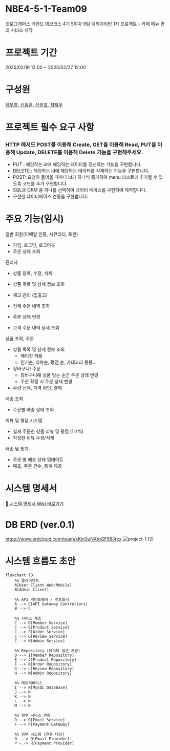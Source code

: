# NBE4-5-1-Team09
프로그래머스 백엔드 데브코스 4기 5회차 9팀 예외처리반 1차 프로젝트 - 카페 메뉴 관리 서비스 제작

# 프로젝트 기간
2025/02/19 12:00 ~ 2025/02/27 12:00

# 구성원
[장무영](https://github.com/wkdan), [신동훈](https://github.com/SDHSeoulTech), [신윤호](https://github.com/messiteacher), [최재우](https://github.com/cjw0324)


# 프로젝트 필수 요구 사항
### HTTP 메서드 POST를 이용해 Create, GET을 이용해 Read, PUT을 이용해 Update, DELETE를 이용해 Delete 기능을 구현해주세요.

- PUT : 해당하는 id에 해당하는 데이터를 갱신하는 기능을 구현합니다.
- DELETE : 해당하는 id에 해당하는 데이터를 삭제하는 기능을 구현합니다.
- POST: 요청이 들어올 때마다 id가 하나씩 증가하여 menu 리스트에 추가될 수 있도록 코드를 추가 구현합니다.
- SQL과 ORM 중 하나를 선택하여 데이터 베이스를 구현하여 제작합니다.
- 구현한 데이터베이스 연동을 구현합니다.

# 주요 기능(임시)
일반 회원(이메일 인증, 시큐리티, 토큰)

- 가입, 로그인, 로그아웃
- 주문 상태 조회

관리자

- 상품 등록, 수정, 삭제
- 상품 목록 및 상세 정보 조회
- 재고 관리 (입출고)

- 전체 주문 내역 조회
- 주문 상태 변경
- 고객 주문 내역 상세 조회


상품 조회, 주문

- 상품 목록 및 상세 정보 조회
    - 페이징 적용
    - 인기순, 리뷰순, 평점 순, 카테고리 등등..
- 장바구니/ 주문
    - 장바구니에 상품 담는 순간 주문 상태 변경
    - 주문 확정 시 주문 상태 변경
- 수량 선택, 가격 확인, 결제

배송 조회

- 주문별 배송 상태 조회

리뷰 및 평점 시스템

- 실제 주문한 상품 리뷰 및 평점 (1개씩)
- 작성한 리뷰 수정/삭제

배송 및 통계

- 주문 별 배송 상태 업데이트
- 매출, 주문 건수, 통계 제공

# 시스템 명세서

[🔗 시스템 명세서 Wiki 바로가기](https://github.com/prgrms-be-devcourse/NBE4-5-1-Team09/wiki/%EC%8B%9C%EC%8A%A4%ED%85%9C-%EB%AA%85%EC%84%B8%EC%84%9C)

# DB ERD (ver.0.1)
https://www.erdcloud.com/team/kKm3uNXtgGF56Jrxx
![project-1 (2)](https://github.com/user-attachments/assets/30ffc652-b38a-4b81-a79c-3381aa7fc423)

# 시스템 흐름도 초안

```mermaid
flowchart TD
    %% 클라이언트
    A[User Client Web/Mobile]
    B[Admin Client]

    %% API 게이트웨이 / 컨트롤러
    A --> C[API Gateway Controllers]
    B --> C

    %% 서비스 계층
    C --> D[Member Service]
    C --> E[Product Service]
    C --> F[Order Service]
    C --> G[Review Service]
    C --> H[Admin Service]

    %% Repository (데이터 접근 계층)
    D --> I[Member Repository]
    E --> J[Product Repository]
    F --> K[Order Repository]
    G --> L[Review Repository]
    H --> M[Admin Repository]

    %% 데이터베이스
    I --> N[MySQL Database]
    J --> N
    K --> N
    L --> N
    M --> N

    %% 외부 서비스 연동
    D --> O[Email Service]
    F --> P[Payment Gateway]
    
    %% 외부 시스템 (연동 대상)
    O -.-> Q[Email Provider]
    P -.-> R[Payment Provider]

```
